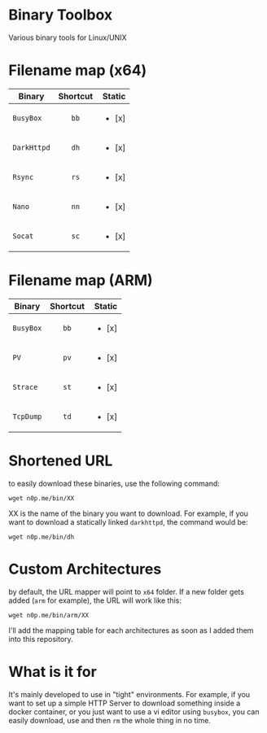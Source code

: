 
# Binary Toolbox

Various binary tools for Linux/UNIX

# Filename map (x64)

|   Binary      |   Shortcut    |Static |
| ------------- |:-------------:| -----:|
| `BusyBox`       | `bb` |<ul><li>[x] </li>  |
| `DarkHttpd`      | `dh`      |<ul><li>[x] </li>  |
| `Rsync` | `rs`      |<ul><li>[x] </li>  |
| `Nano`      | `nn`      |<ul><li>[x] </li>  |
| `Socat` | `sc`      |<ul><li>[x] </li>  |


# Filename map (ARM)

|   Binary      |   Shortcut    |Static |
| ------------- |:-------------:| -----:|
| `BusyBox`       | `bb` |<ul><li>[x] </li>  |
| `PV`      | `pv`      |<ul><li>[x] </li>  |
| `Strace` | `st`      |<ul><li>[x] </li>  |
| `TcpDump`      | `td`      |<ul><li>[x] </li>  |


# Shortened URL

to easily download these binaries, use the following command:

`wget n0p.me/bin/XX`

XX is the name of the binary you want to download. For example, if you want to download a statically linked `darkhttpd`, the command would be:

`wget n0p.me/bin/dh`

# Custom Architectures

by default, the URL mapper will point to `x64` folder. If a new folder gets added (`arm` for example), the URL will work like this:

`wget n0p.me/bin/arm/XX`

I'll add the mapping table for each architectures as soon as I added them into this repository.

# What is it for

It's mainly developed to use in "tight" environments. For example, if you want to set up a simple HTTP Server to download something inside a docker container, or you just want to use a vi editor using `busybox`, you can easily download, use and then `rm` the whole thing in no time.
